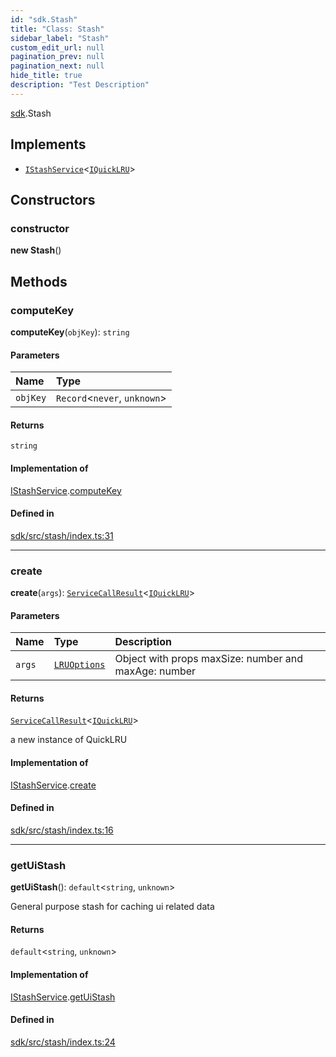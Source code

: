 ```yaml
---
id: "sdk.Stash"
title: "Class: Stash"
sidebar_label: "Stash"
custom_edit_url: null
pagination_prev: null
pagination_next: null
hide_title: true
description: "Test Description"
---
```


[sdk](../namespaces/sdk.md).Stash

## Implements

- [`IStashService`](../interfaces/typings.IStashService.md)<[`IQuickLRU`](../namespaces/sdk.md#iquicklru)\>

## Constructors

### constructor

**new Stash**()

## Methods

### computeKey

**computeKey**(`objKey`): `string`

#### Parameters

| Name | Type |
| :------ | :------ |
| `objKey` | `Record`<`never`, `unknown`\> |

#### Returns

`string`

#### Implementation of

[IStashService](../interfaces/typings.IStashService.md).[computeKey](../interfaces/typings.IStashService.md#computekey)

#### Defined in

[sdk/src/stash/index.ts:31](https://github.com/AKASHAorg/akasha-framework/blob/433e1162/sdk/src/stash/index.ts#L31)

___

### create

**create**(`args`): [`ServiceCallResult`](../namespaces/typings.md#servicecallresult)<[`IQuickLRU`](../namespaces/sdk.md#iquicklru)\>

#### Parameters

| Name | Type | Description |
| :------ | :------ | :------ |
| `args` | [`LRUOptions`](../interfaces/typings.LRUOptions.md) | Object with props maxSize: number and maxAge: number |

#### Returns

[`ServiceCallResult`](../namespaces/typings.md#servicecallresult)<[`IQuickLRU`](../namespaces/sdk.md#iquicklru)\>

a new instance of QuickLRU

#### Implementation of

[IStashService](../interfaces/typings.IStashService.md).[create](../interfaces/typings.IStashService.md#create)

#### Defined in

[sdk/src/stash/index.ts:16](https://github.com/AKASHAorg/akasha-framework/blob/433e1162/sdk/src/stash/index.ts#L16)

___

### getUiStash

**getUiStash**(): `default`<`string`, `unknown`\>

General purpose stash for caching ui related data

#### Returns

`default`<`string`, `unknown`\>

#### Implementation of

[IStashService](../interfaces/typings.IStashService.md).[getUiStash](../interfaces/typings.IStashService.md#getuistash)

#### Defined in

[sdk/src/stash/index.ts:24](https://github.com/AKASHAorg/akasha-framework/blob/433e1162/sdk/src/stash/index.ts#L24)
